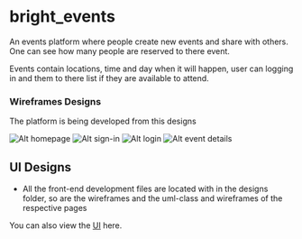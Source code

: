 # bright_events
An events platform where people create new events and share with others. One can see how many people are reserved to there event.

Events contain locations, time and day when it will happen, user can logging in and them to there list if they are available to attend.

### Wireframes Designs ###
The platform is being developed from this designs

![Alt homepage](https://github.com/meshnesh/Bright-Events/blob/develop/designs/wireframes/bright_events_homepage.png)
![Alt sign-in](https://github.com/meshnesh/Bright-Events/blob/develop/designs/wireframes/SIGN%20IN.png)
![Alt login](https://github.com/meshnesh/Bright-Events/blob/develop/designs/wireframes/Login.png)
![Alt event details](https://github.com/meshnesh/Bright-Events/blob/develop/designs/wireframes/desktop_card_page.png)

## UI Designs ##
* All the front-end development files are located with in the designs folder, so are the wireframes and the uml-class and wireframes of the respective pages

You can also view the [UI](https://meshnesh.github.io/designs/ui/) here.